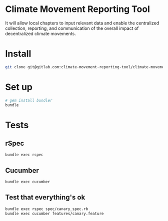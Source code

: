 # Climate Movement Reporting Tool

It will allow local chapters to input relevant data and enable the centralized collection, reporting, and communication of the overall impact of decentralized climate movements. 

# Install

```bash
git clone git@gitlab.com:climate-movement-reporting-tool/climate-movement-reporting-tool.git
```

# Set up

```bash
# gem install bundler
bundle
```
 
# Tests

## rSpec

```.bash
bundle exec rspec
```

## Cucumber

```.bash
bundle exec cucumber
```

## Test that everything's ok

```bash
bundle exec rspec spec/canary_spec.rb
bundle exec cucumber features/canary.feature
```

